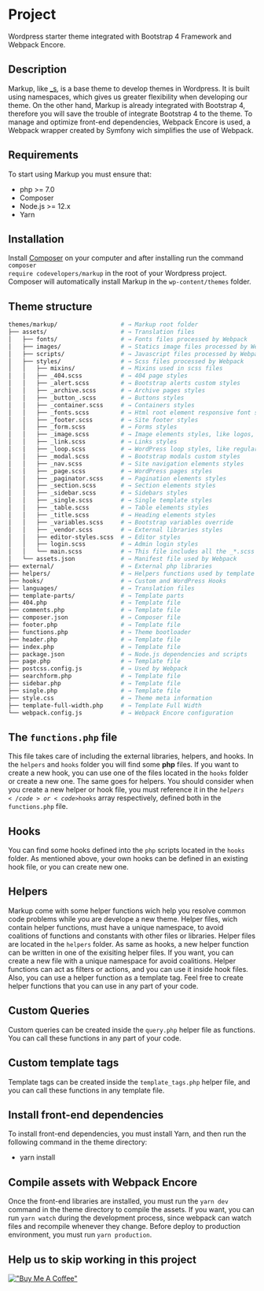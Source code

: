 # Project

Wordpress starter theme integrated with Bootstrap 4 Framework and Webpack Encore.

## Description

Markup, like [\_s](https://underscores.me/), is a base theme to develop themes in Wordpress. It is built using namespaces, which gives us greater flexibility when developing our theme. On the other hand, Markup is already integrated with Bootstrap 4, therefore you will save the trouble of integrate Bootstrap 4 to the theme. To manage and optimize front-end dependencies, Webpack Encore is used, a Webpack wrapper created by Symfony wich simplifies the use of Webpack.

## Requirements

To start using Markup you must ensure that:

-   php >= 7.0
-   Composer
-   Node.js >= 12.x
-   Yarn

## Installation

Install [Composer](https://getcomposer.org/download/) on your computer and after installing run the command <code>composer require codevelopers/markup</code> in the root of your Wordpress project. Composer will automatically install Markup in the <code>wp-content/themes</code> folder.

## Theme structure

```sh
themes/markup/                  # → Markup root folder
├── assets/                     # → Translation files
│   ├── fonts/                  # → Fonts files processed by Webpack
│   ├── images/                 # → Statics image files processed by Webpack
│   ├── scripts/                # → Javascript files processed by Webpack
│   ├── styles/                 # → Scss files processed by Webpack
│   │   ├── mixins/             # → Mixins used in scss files
│   │   ├── _404.scss           # → 404 page styles
│   │   ├── _alert.scss         # → Bootstrap alerts custom styles
│   │   ├── _archive.scss       # → Archive pages styles
│   │   ├── _button_.scss       # → Buttons styles
│   │   ├── _container.scss     # → Containers styles
│   │   ├── _fonts.scss         # → Html root element responsive font size
│   │   ├── _footer.scss        # → Site footer styles
│   │   ├── _form.scss          # → Forms styles
│   │   ├── _image.scss         # → Image elements styles, like logos, brands and others
│   │   ├── _link.scss          # → Links styles
│   │   ├── _loop.scss          # → WordPress loop styles, like regular posts and custom posts
│   │   ├── _modal.scss         # → Bootstrap modals custom styles
│   │   ├── _nav.scss           # → Site navigation elements styles
│   │   ├── _page.scss          # → WordPress pages styles
│   │   ├── _paginator.scss     # → Pagination elements styles
│   │   ├── _section.scss       # → Section elements styles
│   │   ├── _sidebar.scss       # → Sidebars styles
│   │   ├── _single.scss        # → Single template styles
│   │   ├── _table.scss         # → Table elements styles
│   │   ├── _title.scss         # → Heading elements styles
│   │   ├── _variables.scss     # → Bootstrap variables override
│   │   ├── _vendor.scss        # → External libraries styles
│   │   ├── editor-styles.scss  # → Editor styles
│   │   ├── login.scss          # → Admin login styles
│   │   └── main.scss           # → This file includes all the _*.scss files
│   └── assets.json             # → Manifest file used by Webpack
├── external/                   # → External php libraries
├── helpers/                    # → Helpers functions used by template files
├── hooks/                      # → Custom and WordPress Hooks
├── languages/                  # → Translation files
├── template-parts/             # → Template parts
├── 404.php                     # → Template file
├── comments.php                # → Template file
├── composer.json               # → Composer file
├── footer.php                  # → Template file
├── functions.php               # → Theme bootloader
├── header.php                  # → Template file
├── index.php                   # → Template file
├── package.json                # → Node.js dependencies and scripts
├── page.php                    # → Template file
├── postcss.config.js           # → Used by Webpack
├── searchform.php              # → Template file
├── sidebar.php                 # → Template file
├── single.php                  # → Template file
├── style.css                   # → Theme meta information
├── template-full-width.php     # → Template Full Width
└── webpack.config.js           # → Webpack Encore configuration
```

## The <code>functions.php</code> file

This file takes care of including the external libraries, helpers, and hooks.
In the <code>helpers</code> and <code>hooks</code> folder you will find some <strong>php</strong> files. If you want to create a new hook, you can use one of the files located in the <code>hooks</code> folder or create a new one. The same goes for helpers.
You should consider when you create a new helper or hook file, you must reference it in the <code>$helpers</code> or <code>$hooks</code> array respectively, defined both in the <code>functions.php</code> file.

## Hooks

You can find some hooks defined into the <code>php</code> scripts located in the <code>hooks</code> folder. As mentioned above, your own hooks can be defined in an existing hook file, or you can create new one.

## Helpers

Markup come with some helper functions wich help you resolve common code problems while you are develope a new theme. Helper files, wich contain helper functions, must have a unique namespace, to avoid coalitions of functions and constants with other files or libraries. Helper files are located in the <code>helpers</code> folder.
As same as hooks, a new helper function can be written in one of the exisiting helper files. If you want, you can create a new file with a unique namespace for avoid coalitions. Helper functions can act as filters or actions, and you can use it inside hook files. Also, you can use a helper function as a template tag. Feel free to create helper functions that you can use in any part of your code.

## Custom Queries

Custom queries can be created inside the <code>query.php</code> helper file as functions. You can call these functions in any part of your code.

## Custom template tags

Template tags can be created inside the <code>template_tags.php</code> helper file, and you can call these functions in any template file.

## Install front-end dependencies

To install front-end dependencies, you must install Yarn, and then run the following command in the theme directory:

-   yarn install

## Compile assets with Webpack Encore

Once the front-end libraries are installed, you must run the <code>yarn dev</code> command in the theme directory to compile the assets. If you want, you can run <code>yarn watch</code> during the development process, since webpack can watch files and recompile whenever they change. Before deploy to production environment, you must run <code>yarn production</code>.

## Help us to skip working in this project

[!["Buy Me A Coffee"](https://www.buymeacoffee.com/assets/img/custom_images/orange_img.png)](https://www.paypal.com/donate?hosted_button_id=7GSFA7BVHWDTN)
